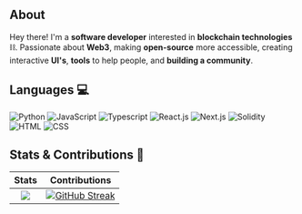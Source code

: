 ## About

Hey there! I'm a **software developer** interested in **blockchain technologies**⛓. Passionate about **Web3**, making **open-source** more accessible, creating interactive **UI's**, **tools** to help people, and **building a community**.


## Languages 💻

![Python](http://img.shields.io/badge/-Python-3776AB?style=plastic-square&logo=python&logoColor=ffffff)
![JavaScript](https://img.shields.io/badge/-JavaScript-%23F7DF1C?style=plastic-square&logo=javascript&logoColor=000000&labelColor=%23F7DF1C&color=%23FFCE5A)
![Typescript](https://img.shields.io/badge/TypeScript-007ACC?style=plastic-square&logo=typescript&logoColor=white)
![React.js](https://img.shields.io/badge/-React.js-61DAFB?style=plastic-square&logo=react&logoColor=ffffff)
![Next.js](https://img.shields.io/badge/-Next.js-fff?style=plastic-square&logo=next.js&logoColor=ffffff)
![Solidity](http://img.shields.io/badge/-Solidity-5B4638?style=plastic-square&logo=solidity&logoColor=ffffff)
![HTML](https://img.shields.io/badge/-HTML5-%23E44D27?style=plastic-square&logo=html5&logoColor=ffffff)
![CSS](https://img.shields.io/badge/-CSS3-%231572B6?style=plastic-square&logo=css3)


## Stats & Contributions 🧱

Stats             |  Contributions
:-------------------------:|:-------------------------:
[![](https://github-readme-stats.vercel.app/api?username=chrisstef&theme=radical)](https://github.com/chrisstef/github-readme-stats)  |  [![GitHub Streak](http://github-readme-streak-stats.herokuapp.com?user=chrisstef&theme=radical)](https://git.io/streak-stats)

<!---
[![Activity graph](https://github-readme-activity-graph.vercel.app/graph?username=chrisstef&bg_color=141321&color=d83b7d&line=f8d847&point=a9fef7&area=true&hide_border=true)](https://github.com/ashutosh00710/github-readme-activity-graph)
-->
